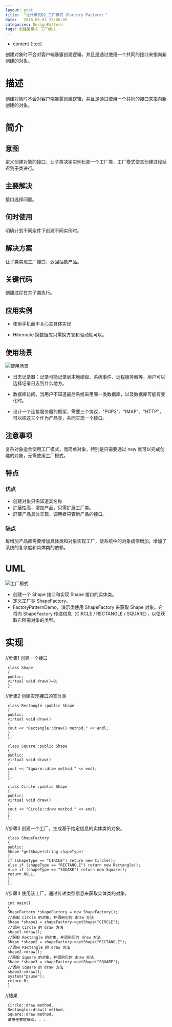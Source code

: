 ```yaml
---
layout: post
title:  "设计模式02_工厂模式（Factory Pattern）"
date:   2016-05-01 23:06:05
categories: DesignPattern
tags: 创建型模式 工厂模式
---
```


* content
{:toc}

 创建对象时不会对客户端暴露创建逻辑，并且是通过使用一个共同的接口来指向新创建的对象。




 

# 描述 #

 创建对象时不会对客户端暴露创建逻辑，并且是通过使用一个共同的接口来指向新创建的对象。

# 简介 #

##  意图 ##

  定义创建对象的接口，让子类决定实例化那一个工厂类，工厂模式使其创建过程延迟到子类进行。

##  主要解决 ##

  接口选择问题。

##  何时使用 ##

  明确计划不同条件下创建不同实例时。
## 解决方案 ##

  让子类实现工厂接口，返回抽象产品。

 ## 关键代码 ##

  创建过程在其子类执行。

##  应用实例 ##

  - 使用手机而不关心其具体实现

  - Hibernate 换数据库只需换方言和驱动就可以。

##  使用场景 ##

![使用场景](http://upload-images.jianshu.io/upload_images/1242974-5169942ca4a0cc6f.png?imageMogr2/auto-orient/strip%7CimageView2/2/w/1240)


 -  日志记录器：记录可能记录到本地硬盘、系统事件、远程服务器等，用户可以选择记录日志到什么地方。

 - 数据库访问，当用户不知道最后系统采用哪一类数据库，以及数据库可能有变化时。

 - 设计一个连接服务器的框架，需要三个协议，"POP3"、"IMAP"、"HTTP"，可以把这三个作为产品类，共同实现一个接口。

##  注意事项 ##

  复杂对象适合使用工厂模式，而简单对象，特别是只需要通过 new 就可以完成创建的对象，无需使用工厂模式。

## 特点 ##

###  优点 ###

- 创建对象只需知道其名称
- 扩展性高，增加产品，只需扩展工厂类。
- 屏蔽产品具体实现，调用者只管新产品的接口。

###  缺点 ###

  每增加产品都需要增加具体类和对象实现工厂，使系统中的对象成倍增加。增加了系统的复杂度和具体类的依赖。

# UML #

 

![工厂模式](http://upload-images.jianshu.io/upload_images/1242974-30c7f667a4d82bf1.png?imageMogr2/auto-orient/strip%7CimageView2/2/w/1240)

- 创建一个 Shape 接口和实现 Shape 接口的实体类。
- 定义工厂类 ShapeFactory。
- FactoryPatternDemo，演示类使用 ShapeFactory 来获取 Shape 对象。它将向 ShapeFactory 传递信息（CIRCLE / RECTANGLE / SQUARE），以便获取它所需对象的类型。

# 实现 #

 //步骤1 创建一个接口

     class Shape
     {
     public:
     virtual void draw()=0;
     };

 //步骤2 创建实现接口的实体类

     class Rectangle :public Shape
     {
     public:
     virtual void draw()
     {
     cout << "Rectangle::draw() method." << endl;
     }
     };
     
     class Square :public Shape
     {
     public:
     virtual void draw()
     {
     cout << "Square::draw method." << endl;
     }
     };
     
     class Circle :public Shape
     {
     public:
     virtual void draw()
     {
     cout << "Circle::draw method." << endl;
     }
     };

 //步骤3 创建一个工厂，生成基于给定信息的实体类的对象。

     class ShapeFactory
     {
     public:
     Shape *getShape(string shapeType)
     {
     if (shapeType == "CIRCLE") return new Circle();
     else if (shapeType == "RECTANGLE") return new Rectangle();
     else if (shapeType == "SQUARE") return new Square();
     return NULL;
     }
     };

 //步骤4 使用该工厂，通过传递类型信息来获取实体类的对象。

     int main()
     {
     ShapeFactory *shapeFactory = new ShapeFactory();
     //获取 Circle 的对象，并调用它的 draw 方法
     Shape *shape1 = shapeFactory->getShape("CIRCLE");
     //调用 Circle 的 draw 方法
     shape1->draw();
     //获取 Rectangle 的对象，并调用它的 draw 方法
     Shape *shape2 = shapeFactory->getShape("RECTANGLE");
     //调用 Rectangle 的 draw 方法
     shape2->draw();
     //获取 Square 的对象，并调用它的 draw 方法
     Shape *shape3 = shapeFactory->getShape("SQUARE");
     //调用 Square 的 draw 方法
     shape3->draw();
     system("pause");
     return 0;
     }

 //结果

     Circle::draw method.
     Rectangle::draw() method.
     Square::draw method.
     请按任意键继续. . .
